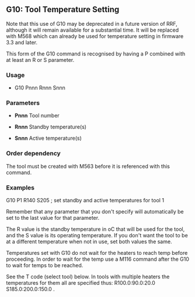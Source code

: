 ## G10: Tool Temperature Setting

Note that this use of G10 may be deprecated in a future version of RRF, although it will remain available for a substantial time. It will be replaced with M568 which can already be used for temperature setting in firmware 3.3 and later.

This form of the G10 command is recognised by having a P combined with at least an R or S parameter.

### Usage

- G10 Pnnn Rnnn Snnn

### Parameters

- **Pnnn** Tool number

- **Rnnn** Standby temperature(s)

- **Snnn** Active temperature(s)

### Order dependency

The tool must be created with M563 before it is referenced with this command.

### Examples

G10 P1 R140 S205 ; set standby and active temperatures for tool 1

Remember that any parameter that you don't specify will automatically be set to the last value for that parameter.

The R value is the standby temperature in oC that will be used for the tool, and the S value is its operating temperature. If you don't want the tool to be at a different temperature when not in use, set both values the same.

Temperatures set with G10 do not wait for the heaters to reach temp before proceeding. In order to wait for the temp use a M116 command after the G10 to wait for temps to be reached.

See the T code (select tool) below. In tools with multiple heaters the temperatures for them all are specified thus: R100.0:90.0:20.0 S185.0:200.0:150.0 .

